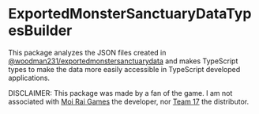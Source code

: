 # ExportedMonsterSanctuaryDataTypesBuilder

This package analyzes the JSON files created in [@woodman231/exportedmonstersanctuarydata](https://www.npmjs.com/package/@woodman231/exportedmonstersanctuarydata) and makes TypeScript types to make the data more easily accessible in TypeScript developed applications.

DISCLAIMER: This package was made by a fan of the game. I am not associated with [Moi Rai Games](https://monster-sanctuary.com/) the developer, nor [Team 17](https://www.team17.com/) the distributor.